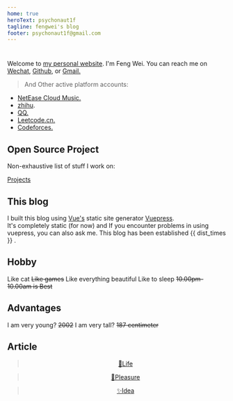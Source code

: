 ```yaml
---
home: true
heroText: psychonaut1f
tagline: fengwei's blog
footer: psychonaut1f@gmail.com 
---
```

# 


Welcome to [my personal website](/_posts/Home/). I'm Feng Wei. You can reach me on [Wechat](https://raw.githubusercontent.com/fengwei2002/fengwei2002.github.io/master/public/image/weixin.jpg), [Github](https://github.com/fengwei2002), or [Gmail.](https://raw.githubusercontent.com/fengwei2002/Pictures_02/master/img/20200404154822.png)

> And Other active platform accounts:

 - [NetEase Cloud Music.](https://music.163.com/#/user/home?id=440040659)
 - [zhihu](https://www.zhihu.com/people/e2df61ca5f33cb1e72e27be2cefd18ba).
 - [QQ.](https://raw.githubusercontent.com/fengwei2002/fengwei2002.github.io/master/public/image/tim.jpg)
 - [Leetcode.cn.](https://leetcode-cn.com/u/weirdo-21/)
 - [Codeforces.](https://codeforces.com/profile/KONNG)

## Open Source Project

Non-exhaustive list of stuff I work on:

[Projects](https://feng-w.cn/_posts/Projects/)

## This blog

I built this blog using [Vue's](https://vuejs.org) static site generator [Vuepress](https://vuepress.vuejs.org/).     
It's completely static (for now) and If you encounter problems in using vuepress, you can also ask me.
This blog has been established {{ dist_times }} .

## Hobby

Like cat 
~~Like games~~
Like everything beautiful
Like to sleep ~~10.00pm-10.00am is Best~~

## Advantages

I am very young?  ~~2002~~
I am very tall? ~~187 centimeter~~

## Article

> <center> <a href="/_posts/Notes/life/">📘Life</a></center>

> <center><a href="/_posts/Notes/pleasure/">💬Pleasure</a></center>

> <center><a href="/_posts/Notes/Idea/">✨Idea</a></center>



<script>
export default {
   props: ['slot-key'],
   data() {
      return {
         dist_times: "xx days xx h xx m xx s"
      };
   },
   methods: {
      refresh() {
         let start_date = '2020-01-20 00:15:00.0';
         start_date = start_date.substring(0,19);
         start_date = start_date.replace(/-/g,'/');
         let start_timestamp = new Date(start_date).getTime();
         let now_timestamp = new Date();

         let dist_timestamp = now_timestamp - start_timestamp;
         let dist_days = Math.floor(dist_timestamp / (24*3600*1000));
         let dist_hours = Math.floor((dist_timestamp % (24*3600*1000)) / (3600*1000));
         let dist_mins = Math.floor((dist_timestamp % (3600*1000)) / (60*1000));
         let dist_secs = Math.floor((dist_timestamp % (60*1000)) / 1000);
         this.dist_times = `${dist_days} days ${dist_hours} h ${dist_mins} m ${dist_secs} s`;
      }
   },
   mounted () {
      this.refresh();
      setInterval(this.refresh, 1000);
   }
}
</script>

<link rel="stylesheet" href="https://ico.z01.com/zico.min.css">
